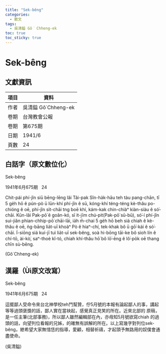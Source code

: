 ```yaml
---
title: "Sek-bêng"
categories:
  - 散文
tags:
  - 吳清鎰 Gô͘ Chheng-ek
toc: true
toc_sticky: true
---
```


# Sek-bêng

## 文獻資訊

| 項目 | 資料 |
|---|---|
| 作者 | 吳清鎰 Gô͘ Chheng-ek |
| 卷期 | 台灣教會公報 |
| 卷期 | 第675期 |
| 日期 | 1941/6 |
| 頁數 | 24 |

## 白話字（原文數位化）

Sek-bêng

1941年6月675期   24

Chit-pái phí-jîn siū bēng-lēng lâi Tâi-pak Sîn-ha̍k-hāu teh tàu pang-chān, tī 5 ge̍h hō ê pún-pò ū lūn-khí phí-jîn ê sū, kóng-khí téng-téng kè-thâu po-chióng ê oē, phí-jîn si̍t-chāi tng boē khí, kám-kak chin-chiàⁿ kiàn-siàu ê só͘-chāi. Kūn-lâi Pak-pō͘ ê goân-kó, sī it-jīm chú-pit(Pak-pō͘ sū-bū), só͘-í phí-jîn sui-jiân phian-chhip-pō͘ chāi-lāi, ia̍h m̄-chai 5 ge̍h hō beh siá chiah ê kè-thâu ê oē, ǹg-bāng lia̍t-uī khoàⁿ Pò ê hiaⁿ-chí, tek-khak bô ū gō͘-kái ê só͘-chāi. Í-siōng siá kuí-jī tuì lia̍t-uī sek-bêng, soà hi-bōng tāi-ke bô sioh lín ê chí-tō, ài-kò͘, saⁿ-thoè kî-tó, chiah khí-thâu hō͘ bô lō͘-ēng ê lô͘-po̍k oē thang chīn sù-bēng.

(Gô͘ Chheng-ek)

## 漢羅（Ùi原文改寫）

Sek-bêng

1941年6月675期   24

這擺鄙人受命令來台北神學校teh鬥幫贊，佇5月號的本報有論起鄙人的事，講起等等過頭褒獎的話，鄙人實在當袂起，感覺真正見笑的所在。近來北部的 原稿，是一任主筆(北部事務)，所以鄙人雖然編輯部在內，亦毋知5月號欲寫chiah 的過頭的話，向望列位看報的兄姊，的確無有誤解的所在。以上寫幾字對列位sek-bêng，紲希望大家無惜恁的指導，愛顧，相替祈禱，才起頭予無路用的奴僕會通盡使命。

(吳清鎰)
